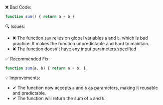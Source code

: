 ❌ Bad Code:
```javascript
function sum() { return a + b }
```

🔍 Issues:
* ❌ The function `sum` relies on global variables `a` and `b`, which is bad practice. It makes the function
unpredictable and hard to maintain.
* ❌ The function doesn't have any input parameters specified

✅ Recommended Fix:

```javascript
function sum(a, b) { return a + b; }
```

💡 Improvements:

* ✔ The function now accepts `a` and `b` as parameters, making it reusable and predictable.
* ✔ The function will return the sum of `a` and `b`.